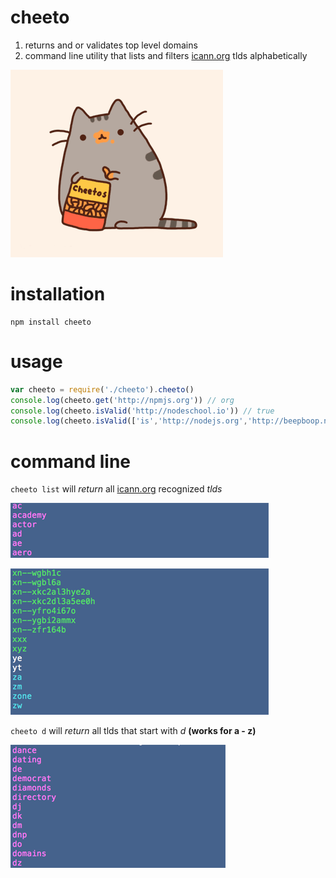# cheeto

1. returns and or validates top level domains
2. command line utility that lists and filters [icann.org](http://data.iana.org/TLD/tlds-alpha-by-domain.txt) tlds alphabetically

![](./cheetos-pusheen.gif?raw=true)


# installation

    npm install cheeto

# usage

```javascript
var cheeto = require('./cheeto').cheeto() 
console.log(cheeto.get('http://npmjs.org')) // org
console.log(cheeto.isValid('http://nodeschool.io')) // true
console.log(cheeto.isValid(['is','http://nodejs.org','http://beepboop.net','cropdust'])) // [1,1,1,0]
```

# command line
<code>cheeto list</code> will *return* all [icann.org](http://data.iana.org/TLD/tlds-alpha-by-domain.txt) recognized *tlds*

![](./images/cheeto-list-1.png?raw=true)

![](./images/cheeto-list-2.png?raw=true)

<code>cheeto d</code> will *return* all tlds that start with *d*     **(works for a - z)**


![](./images/cheeto-char.png?raw=true)

